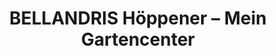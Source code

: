 ---
title: "BELLANDRIS Höppener – Mein Gartencenter"
url: /baesweiler/bellandris-hoeppener-mein-gartencenter/
shop: Garten-Center
---